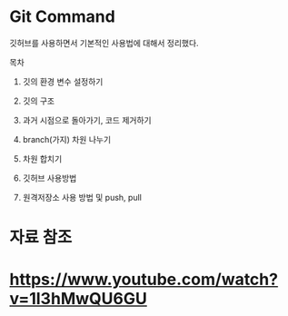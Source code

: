# Git Command

깃허브를 사용하면서 기본적인 사용법에 대해서 정리했다.

목차

1. 깃의 환경 변수 설정하기

2. 깃의 구조

3. 과거 시점으로 돌아가기, 코드 제거하기

4. branch(가지) 차원 나누기

5. 차원 합치기

6. 깃허브 사용방법

7. 원격저장소 사용 방법 및 push, pull



# 자료 참조
# https://www.youtube.com/watch?v=1I3hMwQU6GU
